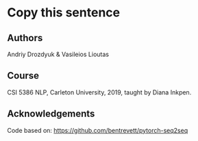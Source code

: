 # Copy this sentence

## Authors
Andriy Drozdyuk & Vasileios Lioutas

## Course
CSI 5386 NLP, Carleton University, 2019, taught by Diana Inkpen.

## Acknowledgements

Code based on:
https://github.com/bentrevett/pytorch-seq2seq

